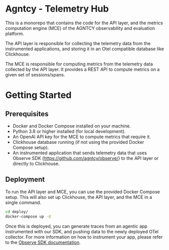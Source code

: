 # Agntcy - Telemetry Hub

This is a monorepo that contains the code for the API layer, and the metrics computation engine (MCE) of the AGNTCY observability and evaluation platform.


The API layer is responsible for collecting the telemetry data from the instrumented applications, and storing it in an Otel compatible database like Clickhouse.

The MCE is responsible for computing metrics from the telemetry data collected by the API layer. It provides a REST API to compute metrics on a given set of sessions/spans.

# Getting Started

## Prerequisites

- Docker and Docker Compose installed on your machine.
- Python 3.8 or higher installed (for local development).
- An OpenAI API key for the MCE to compute metrics that require it.
- Clickhouse database running (if not using the provided Docker Compose setup).
- An instrumented application that sends telemetry data that uses Observe SDK (https://github.com/agntcy/observe/) to the API layer or directly to Clickhouse.

## Deployment

To run the API layer and MCE, you can use the provided Docker Compose setup. This will also set up Clickhouse, the API layer, and the MCE in a single command.

```bash
cd deploy/
docker-compose up -d
```

Once this is deployed, you can generate traces from an agentic app instrumented with our SDK, and pushing data to the newly deployed OTel collector. For more information on how to instrument your app, please refer to the [Observe SDK documentation](https://github.com/agntcy/observe/).
